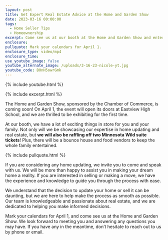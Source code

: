 ```yaml
---
layout: post
title: Get Expert Real Estate Advice at the Home and Garden Show
date: 2023-03-16 00:00:00
tags:
  - Home Seller Tips
  - Homeownership
excerpt: Come see us at our booth at the Home and Garden Show and enter to win.
enclosure:
pullquote: Mark your calendars for April 1.
enclosure_type: video/mp4
enclosure_time:
use_youtube_image: false
youtube_alternate_image: /uploads/3-16-23-nicole-yt.jpg
youtube_code: BOnH5owrGmk
---
```

{% include youtube.html %}

{% include excerpt.html %}

The Home and Garden Show, sponsored by the Chamber of Commerce, is coming soon! On April 1, the event will open its doors at Eastview High School, and we are thrilled to be exhibiting for the first time.

At our booth, we have a lot of exciting things in store for you and your family. Not only will we be showcasing our expertise in home updating and real estate, but **we will also be raffling off two Minnesota Wild suite tickets**! Plus, there will be a bounce house and food vendors to keep the whole family entertained.

{% include pullquote.html %}

If you are considering any home updating, we invite you to come and speak with us. We will be more than happy to assist you in making your dream home a reality. If you are interested in selling or making a move, we have the experience and knowledge to guide you through the process with ease.

We understand that the decision to update your home or sell it can be daunting, but we are here to help make the process as smooth as possible. Our team is knowledgeable and passionate about real estate, and we are dedicated to helping you make informed decisions.

Mark your calendars for April 1, and come see us at the Home and Garden Show. We look forward to meeting you and answering any questions you may have. If you have any in the meantime, don’t hesitate to reach out to us by phone or email.